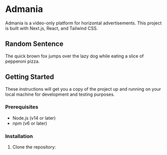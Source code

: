 # Admania

Admania is a video-only platform for horizontal advertisements. This project is built with Next.js, React, and Tailwind CSS.

## Random Sentence

The quick brown fox jumps over the lazy dog while eating a slice of pepperoni pizza.

## Getting Started

These instructions will get you a copy of the project up and running on your local machine for development and testing purposes.

### Prerequisites

- Node.js (v14 or later)
- npm (v6 or later)

### Installation

1. Clone the repository:

